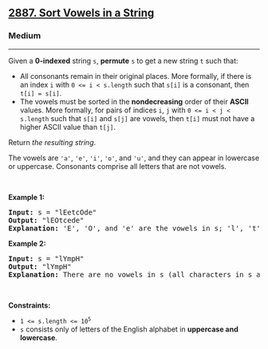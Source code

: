<h2><a href="https://leetcode.com/problems/sort-vowels-in-a-string/">2887. Sort Vowels in a String</a></h2><h3>Medium</h3><hr><p>Given a <strong>0-indexed</strong> string <code>s</code>, <strong>permute</strong> <code>s</code> to get a new string <code>t</code> such that:</p>

<ul>
	<li>All consonants remain in their original places. More formally, if there is an index <code>i</code> with <code>0 &lt;= i &lt; s.length</code> such that <code>s[i]</code> is a consonant, then <code>t[i] = s[i]</code>.</li>
	<li>The vowels must be sorted in the <strong>nondecreasing</strong> order of their <strong>ASCII</strong> values. More formally, for pairs of indices <code>i</code>, <code>j</code> with <code>0 &lt;= i &lt; j &lt; s.length</code> such that <code>s[i]</code> and <code>s[j]</code> are vowels, then <code>t[i]</code> must not have a higher ASCII value than <code>t[j]</code>.</li>
</ul>

<p>Return <em>the resulting string</em>.</p>

<p>The vowels are <code>&#39;a&#39;</code>, <code>&#39;e&#39;</code>, <code>&#39;i&#39;</code>, <code>&#39;o&#39;</code>, and <code>&#39;u&#39;</code>, and they can appear in lowercase or uppercase. Consonants comprise all letters that are not vowels.</p>

<p>&nbsp;</p>
<p><strong class="example">Example 1:</strong></p>

<pre>
<strong>Input:</strong> s = &quot;lEetcOde&quot;
<strong>Output:</strong> &quot;lEOtcede&quot;
<strong>Explanation:</strong> &#39;E&#39;, &#39;O&#39;, and &#39;e&#39; are the vowels in s; &#39;l&#39;, &#39;t&#39;, &#39;c&#39;, and &#39;d&#39; are all consonants. The vowels are sorted according to their ASCII values, and the consonants remain in the same places.
</pre>

<p><strong class="example">Example 2:</strong></p>

<pre>
<strong>Input:</strong> s = &quot;lYmpH&quot;
<strong>Output:</strong> &quot;lYmpH&quot;
<strong>Explanation:</strong> There are no vowels in s (all characters in s are consonants), so we return &quot;lYmpH&quot;.
</pre>

<p>&nbsp;</p>
<p><strong>Constraints:</strong></p>

<ul>
	<li><code>1 &lt;= s.length &lt;= 10<sup>5</sup></code></li>
	<li><code>s</code> consists only of letters of the&nbsp;English alphabet&nbsp;in <strong>uppercase and lowercase</strong>.</li>
</ul>
